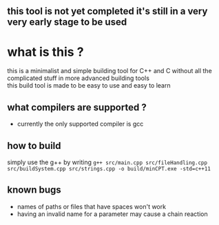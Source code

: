 ## **this tool is not yet completed it's still in a very very early stage to be used**

# what is this ?
this is a minimalist and simple building tool for C++ and C without all the complicated stuff in more advanced building tools<br>
this build tool is made to be easy to use and easy to learn
## what compilers are supported ?
- currently the only supported compiler is gcc
  
## how to build
simply use the g++ by writing `g++ src/main.cpp src/fileHandling.cpp src/buildSystem.cpp src/strings.cpp -o build/minCPT.exe -std=c++11`

## known bugs
- names of paths or files that have spaces won't work
- having an invalid name for a parameter may cause a chain reaction